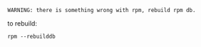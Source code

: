 ```
WARNING: there is something wrong with rpm, rebuild rpm db.
```
to rebuild:
```
rpm --rebuilddb
```
